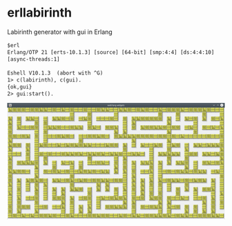 # erllabirinth
Labirinth generator with gui in Erlang
```
$erl
Erlang/OTP 21 [erts-10.1.3] [source] [64-bit] [smp:4:4] [ds:4:4:10] [async-threads:1]

Eshell V10.1.3  (abort with ^G)
1> c(labirinth), c(gui).
{ok,gui}
2> gui:start().
```
![alt text](screenshot.png "wxWidget")
